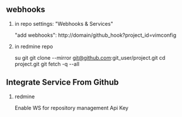 webhooks
--------


1. in repo settings: "Webhooks & Services" 

	"add webhooks": http://domain/github_hook?project_id=vimconfig

2. in redmine repo

	su git
	git clone --mirror git@github.com:git_user/project.git
	cd project.git
	git fetch -q --all


Integrate Service From Github
-----------------------------


1. redmine

	Enable WS for repository management
	Api Key
